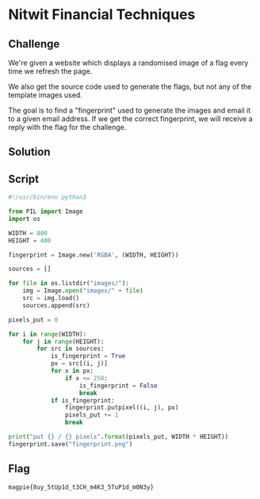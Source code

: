 # Nitwit Financial Techniques

## Challenge

We're given a website which displays a randomised image of a flag every time we refresh the page.

We also get the source code used to generate the flags, but not any of the template images used.

The goal is to find a "fingerprint" used to generate the images and email it to a given email address.
If we get the correct fingerprint, we will receive a reply with the flag for the challenge.

## Solution

## Script

```py
#!/usr/bin/env python3

from PIL import Image
import os

WIDTH = 800
HEIGHT = 400

fingerprint = Image.new('RGBA', (WIDTH, HEIGHT))

sources = []

for file in os.listdir("images/"):
    img = Image.open("images/" + file)
    src = img.load()
    sources.append(src)

pixels_put = 0

for i in range(WIDTH):
    for j in range(HEIGHT):
        for src in sources:
            is_fingerprint = True
            px = src[(i, j)]
            for x in px:
                if x <= 250:
                    is_fingerprint = False
                    break
            if is_fingerprint:
                fingerprint.putpixel((i, j), px)
                pixels_put += 1
                break

print("put {} / {} pixels".format(pixels_put, WIDTH * HEIGHT))
fingerprint.save("fingerprint.png")
```

## Flag

```
magpie{8uy_5tUp1d_t3CH_m4K3_5TuP1d_m0N3y}
```
